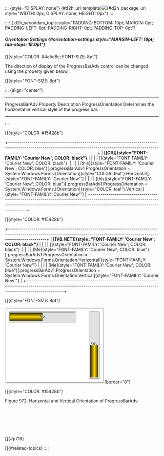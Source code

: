 ::: {style="DISPLAY: none"}
[](ms-xhelp:///?Id=d2h_url_template){#d2h_url_template}![](!package_url!){#d2h_package_url style="WIDTH: 0px; DISPLAY: none; HEIGHT: 0px"}
:::

:::: {.d2h_secondary_topic style="PADDING-BOTTOM: 10pt; MARGIN: 0pt; PADDING-LEFT: 0pt; PADDING-RIGHT: 0pt; PADDING-TOP: 0pt"}
##### Orientation Settings {#orientation-settings style="MARGIN-LEFT: 18pt; tab-stops: 18.0pt"}

[]{style="COLOR: #4a5c8c; FONT-SIZE: 8pt"} 

The direction of display of the ProgressBarAdv control can be changed using the property given below.

[]{style="FONT-SIZE: 8pt"} 

::: {align="center"}
  ------------------------- ------------------------------------------------------------------
  ProgressBarAdv Property   Description
  ProgressOrientation       Determines the horizontal or vertical style of the progress bar.
  ------------------------- ------------------------------------------------------------------
:::

[]{style="COLOR: #15428b"} 

+---------------------------------------------------------------------------------------------------------------------------------------------------------------------------------------------------------+
| **[\[C#\]]{style="FONT-FAMILY: 'Courier New'; COLOR: black"}**                                                                                                                                          |
|                                                                                                                                                                                                         |
| []{style="FONT-FAMILY: 'Courier New'; COLOR: black"}                                                                                                                                                    |
|                                                                                                                                                                                                         |
| [this]{style="FONT-FAMILY: 'Courier New'; COLOR: blue"}[.progressBarAdv1.ProgressOrientation = System.Windows.Forms.[Orientation]{style="COLOR: teal"}.Horizontal;]{style="FONT-FAMILY: 'Courier New'"} |
|                                                                                                                                                                                                         |
| [this]{style="FONT-FAMILY: 'Courier New'; COLOR: blue"}[.progressBarAdv1.ProgressOrientation = System.Windows.Forms.[Orientation]{style="COLOR: teal"}.Vertical;]{style="FONT-FAMILY: 'Courier New'"}   |
+---------------------------------------------------------------------------------------------------------------------------------------------------------------------------------------------------------+

[]{style="COLOR: #15428b"} 

+-------------------------------------------------------------------------------------------------------------------------------------------------------------------------------+
| **[\[VB.NET\]]{style="FONT-FAMILY: 'Courier New'; COLOR: black"}**                                                                                                            |
|                                                                                                                                                                               |
| []{style="FONT-FAMILY: 'Courier New'; COLOR: black"}                                                                                                                          |
|                                                                                                                                                                               |
| [Me]{style="FONT-FAMILY: 'Courier New'; COLOR: blue"}[.progressBarAdv1.ProgressOrientation = System.Windows.Forms.Orientation.Horizontal]{style="FONT-FAMILY: 'Courier New'"} |
|                                                                                                                                                                               |
| [Me]{style="FONT-FAMILY: 'Courier New'; COLOR: blue"}[.progressBarAdv1.ProgressOrientation = System.Windows.Forms.Orientation.Vertical]{style="FONT-FAMILY: 'Courier New'"}   |
+-------------------------------------------------------------------------------------------------------------------------------------------------------------------------------+

[]{style="FONT-SIZE: 8pt"} 

![](ImagesExt/image76_956.jpg){border="0"}

[]{style="COLOR: #15428b"} 

Figure 972: Horizontal and Vertical Orientation of ProgressBarAdv

 

 

 

[]{#p716} 

[]{#related-topics}
::::
